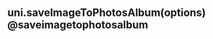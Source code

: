 ## uni.saveImageToPhotosAlbum(options) @saveimagetophotosalbum

<!-- UTSAPIJSON.saveImageToPhotosAlbum.description -->

<!-- UTSAPIJSON.saveImageToPhotosAlbum.param -->

<!-- UTSAPIJSON.saveImageToPhotosAlbum.returnValue -->

<!-- UTSAPIJSON.saveImageToPhotosAlbum.example -->

<!-- UTSAPIJSON.saveImageToPhotosAlbum.compatibility -->

<!-- UTSAPIJSON.saveImageToPhotosAlbum.tutorial -->

<!-- UTSAPIJSON.save-image-to-photos-album.example -->

<!-- UTSAPIJSON.general_type.name -->

<!-- UTSAPIJSON.general_type.param -->